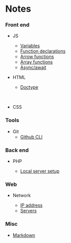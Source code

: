 # Notes

### Front end

* JS
  * [Variables](/Users/kyle/Dropbox/CODE/projects/notes/js/variables.md)
  * [Function declarations](/Users/kyle/Dropbox/CODE/projects/notes/js/function-declarations.md)
  * [Arrow functions](/Users/kyle/Dropbox/CODE/projects/notes/js/arrow-functions.md)
  * [Array functions](/Users/kyle/Dropbox/CODE/projects/notes/js/array-functions.md)
  * [Async/await](/Users/kyle/Dropbox/CODE/projects/notes/js/async_await.md)
    <br>
* HTML

  * [Doctype](/Users/kyle/Dropbox/CODE/projects/notes/html/doctype.md)

    <br>

* CSS
  <br>

### Tools

* Git
  * [Github CLI](/Users/kyle/Dropbox/CODE/projects/notes/git/github-cli.md)
    <br>

### Back end

* PHP

  * [Local server setup](servers-and-git/local-server-setup.md)
    <br>

### Web

* Network

  * [IP address](/Users/kyle/Dropbox/CODE/projects/notes/network/ip-address.md)
  * [Servers](/Users/kyle/Dropbox/CODE/projects/notes/network/servers.md)

### Misc

* [Markdown](/Users/kyle/Dropbox/CODE/projects/notes/misc/markdown.md)

</div>
<title>notes index</title>
